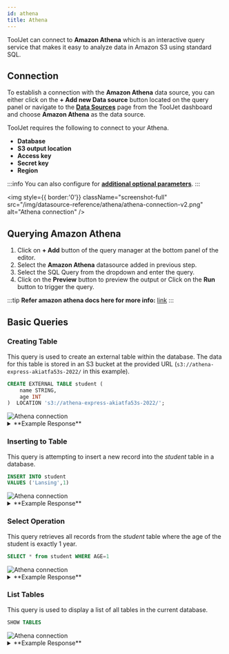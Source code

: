 ```yaml
---
id: athena
title: Athena
---
```


ToolJet can connect to **Amazon Athena** which is an interactive query service that makes it easy to analyze data in Amazon S3 using standard SQL.

<div style={{paddingTop:'24px'}}>

## Connection

To establish a connection with the **Amazon Athena** data source, you can either click on the **+ Add new Data source** button located on the query panel or navigate to the **[Data Sources](/docs/data-sources/overview)** page from the ToolJet dashboard and choose **Amazon Athena** as the data source.

ToolJet requires the following to connect to your Athena.

- **Database**
- **S3 output location**
- **Access key**
- **Secret key**
- **Region**

:::info
You can also configure for **[additional optional parameters](https://github.com/ghdna/athena-express)**.
:::

<img style={{ border:'0'}} className="screenshot-full" src="/img/datasource-reference/athena/athena-connection-v2.png" alt="Athena connection" />

</div>

<div style={{paddingTop:'24px'}}>

## Querying Amazon Athena

1. Click on **+ Add** button of the query manager at the bottom panel of the editor.
2. Select the **Amazon Athena** datasource added in previous step.
3. Select the SQL Query from the dropdown and enter the query.
4. Click on the **Preview** button to preview the output or Click on the **Run** button to trigger the query.

:::tip
**Refer amazon athena docs here for more info:** [link](https://docs.aws.amazon.com/athena/latest/ug/what-is.html)
:::

</div>

<div style={{paddingTop:'24px'}}>

## Basic Queries

### Creating Table 

This query is used to create an external table within the database. The data for this table is stored in an S3 bucket at the provided URL (`s3://athena-express-akiatfa53s-2022/` in this example).

```sql
CREATE EXTERNAL TABLE student (
    name STRING,
    age INT
)  LOCATION 's3://athena-express-akiatfa53s-2022/';
```

<img className="screenshot-full" src="/img/datasource-reference/athena/createTable-v2.png" alt="Athena connection" />

<details>
<summary>**Example Response**</summary>

```json
{
  "Items": []
}
```
</details>

### Inserting to Table

This query is attempting to insert a new record into the *student* table in a database. 

```sql
INSERT INTO student
VALUES ('Lansing',1)
```

<img className="screenshot-full" src="/img/datasource-reference/athena/insertTable-v2.png" alt="Athena connection" />

<details>
<summary>**Example Response**</summary>

```json
{
  "Items": []
}
```
</details>

### Select Operation

This query retrieves all records from the *student* table where the age of the student is exactly 1 year.

```sql
SELECT * from student WHERE AGE=1
```

<img className="screenshot-full" src="/img/datasource-reference/athena/selectOperation-v2.png" alt="Athena connection" />

<details>
<summary>**Example Response**</summary>

```json
{
  "Items": [
    {
      "name": "Lansing",
      "age": 1
    },
    {
      "name": "DON",
      "age": 1
    },
    {
      "name": "dravid",
      "age": 1
    },
    {
      "name": "kiran",
      "age": 1
    }
  ]
}
```
</details>

### List Tables

This query is used to display a list of all tables in the current database.

```sql
SHOW TABLES
```

<img className="screenshot-full" src="/img/datasource-reference/athena/listTables-v2.png" alt="Athena connection" />

<details>
<summary>**Example Response**</summary>

```json
{
  "Items": [
    {
      "row": "cloudfront_logs"
    },
    {
      "row": "person"
    },
    {
      "row": "qa"
    },
    {
      "row": "student"
    },
    {
      "row": "students2025"
    },
    {
      "row": "users"
    }
  ]
}
```
</details>

</div>